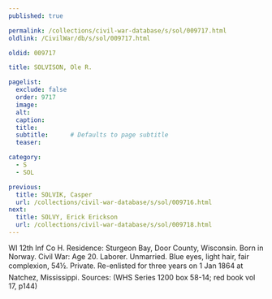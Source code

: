 ```yaml
---
published: true

permalink: /collections/civil-war-database/s/sol/009717.html
oldlink: /CivilWar/db/s/sol/009717.html

oldid: 009717

title: SOLVISON, Ole R.

pagelist:
  exclude: false
  order: 9717
  image: 
  alt:
  caption:
  title:
  subtitle:      # Defaults to page subtitle
  teaser:

category: 
  - S 
  - SOL

previous:
  title: SOLVIK, Casper
  url: /collections/civil-war-database/s/sol/009716.html  
next:
  title: SOLVY, Erick Erickson
  url: /collections/civil-war-database/s/sol/009718.html   
---
```

WI 12th Inf Co H. Residence: Sturgeon Bay, Door County, Wisconsin. Born in Norway. Civil War: Age 20. Laborer. Unmarried. Blue eyes, light hair, fair complexion, 5&#146;4&frac12;&#148;. Private. Re-enlisted for three years on 1 Jan 1864 at Natchez, Mississippi. Sources: (WHS Series 1200 box 58-14; red book vol 17, p144)